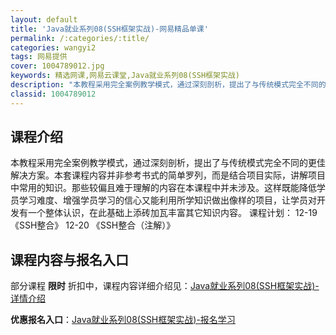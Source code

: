 ```yaml
---
layout: default
title: 'Java就业系列08(SSH框架实战)-网易精品单课'
permalink: /:categories/:title/
categories: wangyi2
tags: 网易提供
cover: 1004789012.jpg
keywords: 精选网课,网易云课堂,Java就业系列08(SSH框架实战)
description: "本教程采用完全案例教学模式，通过深刻剖析，提出了与传统模式完全不同的更佳解决方案。本套课程内容并非参考书式的简单罗列，而是结合项目实际，讲解项目中常用的知识。那些较偏且难于理解的内容在本课程"
classid: 1004789012
---
```


## 课程介绍

本教程采用完全案例教学模式，通过深刻剖析，提出了与传统模式完全不同的更佳解决方案。本套课程内容并非参考书式的简单罗列，而是结合项目实际，讲解项目中常用的知识。那些较偏且难于理解的内容在本课程中并未涉及。这样既能降低学员学习难度、增强学员学习的信心又能利用所学知识做出像样的项目，让学员对开发有一个整体认识，在此基础上添砖加瓦丰富其它知识内容。
课程计划：
12-19  《SSH整合》
12-20  《SSH整合（注解）》

## 课程内容与报名入口

部分课程 **限时** 折扣中，课程内容详细介绍见：[Java就业系列08(SSH框架实战)-详情介绍](https://study.163.com/course/introduction/1004789012.htm?share=1&shareId=1025206652&utm_campaign=share&utm_medium=iphoneShare&utm_source=&utm_u=1025206652)

**优惠报名入口**：[Java就业系列08(SSH框架实战)-报名学习](https://study.163.com/course/introduction/1004789012.htm?share=1&shareId=1025206652&utm_campaign=share&utm_medium=iphoneShare&utm_source=&utm_u=1025206652)


